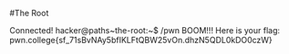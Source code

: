 #The Root

Connected!
hacker@paths~the-root:~$ /pwn
BOOM!!!
Here is your flag:
pwn.college{sf_71sBvNAy5bfIKLFtQBW25vOn.dhzN5QDL0kDO0czW}

